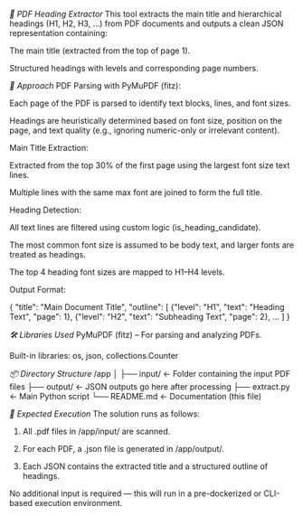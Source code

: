 *📝 PDF Heading Extractor*
This tool extracts the main title and hierarchical headings (H1, H2, H3, ...) from PDF documents and outputs a clean JSON representation containing:

The main title (extracted from the top of page 1).

Structured headings with levels and corresponding page numbers.

*🚀 Approach*
PDF Parsing with PyMuPDF (fitz):

Each page of the PDF is parsed to identify text blocks, lines, and font sizes.

Headings are heuristically determined based on font size, position on the page, and text quality (e.g., ignoring numeric-only or irrelevant content).

Main Title Extraction:

Extracted from the top 30% of the first page using the largest font size text lines.

Multiple lines with the same max font are joined to form the full title.

Heading Detection:

All text lines are filtered using custom logic (is_heading_candidate).

The most common font size is assumed to be body text, and larger fonts are treated as headings.

The top 4 heading font sizes are mapped to H1–H4 levels.

Output Format:

{
  "title": "Main Document Title",
  "outline": [
    {"level": "H1", "text": "Heading Text", "page": 1},
    {"level": "H2", "text": "Subheading Text", "page": 2},
    ...
  ]
}

*🛠️ Libraries Used*
PyMuPDF (fitz) – For parsing and analyzing PDFs.

Built-in libraries: os, json, collections.Counter

*📦 Directory Structure*
/app
│
├── input/           ← Folder containing the input PDF files
├── output/          ← JSON outputs go here after processing
├── extract.py       ← Main Python script
└── README.md        ← Documentation (this file)

*🧪 Expected Execution*
The solution runs as follows:

1. All .pdf files in /app/input/ are scanned.

2. For each PDF, a .json file is generated in /app/output/.

3. Each JSON contains the extracted title and a structured outline of headings.

No additional input is required — this will run in a pre-dockerized or CLI-based execution environment.
